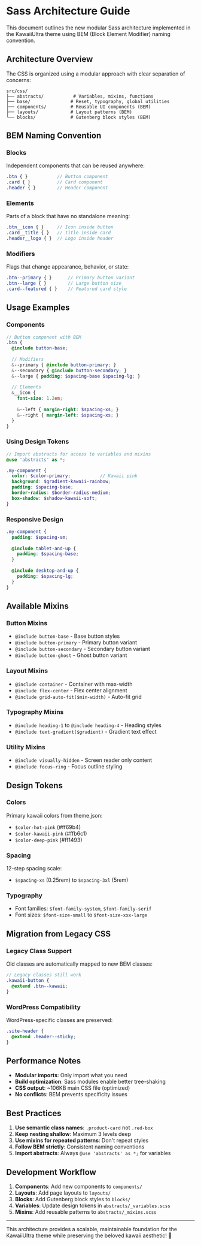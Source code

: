 # Sass Architecture Guide

This document outlines the new modular Sass architecture implemented in the KawaiiUltra theme using BEM (Block Element Modifier) naming convention.

## Architecture Overview

The CSS is organized using a modular approach with clear separation of concerns:

```
src/css/
├── abstracts/           # Variables, mixins, functions
├── base/               # Reset, typography, global utilities  
├── components/         # Reusable UI components (BEM)
├── layouts/            # Layout patterns (BEM)
└── blocks/             # Gutenberg block styles (BEM)
```

## BEM Naming Convention

### Blocks
Independent components that can be reused anywhere:
```scss
.btn { }           // Button component
.card { }          // Card component
.header { }        // Header component
```

### Elements
Parts of a block that have no standalone meaning:
```scss
.btn__icon { }     // Icon inside button
.card__title { }   // Title inside card
.header__logo { }  // Logo inside header
```

### Modifiers
Flags that change appearance, behavior, or state:
```scss
.btn--primary { }      // Primary button variant
.btn--large { }        // Large button size
.card--featured { }    // Featured card style
```

## Usage Examples

### Components
```scss
// Button component with BEM
.btn {
  @include button-base;
  
  // Modifiers
  &--primary { @include button-primary; }
  &--secondary { @include button-secondary; }
  &--large { padding: $spacing-base $spacing-lg; }
  
  // Elements
  &__icon {
    font-size: 1.2em;
    
    &--left { margin-right: $spacing-xs; }
    &--right { margin-left: $spacing-xs; }
  }
}
```

### Using Design Tokens
```scss
// Import abstracts for access to variables and mixins
@use 'abstracts' as *;

.my-component {
  color: $color-primary;           // Kawaii pink
  background: $gradient-kawaii-rainbow;
  padding: $spacing-base;
  border-radius: $border-radius-medium;
  box-shadow: $shadow-kawaii-soft;
}
```

### Responsive Design
```scss
.my-component {
  padding: $spacing-sm;
  
  @include tablet-and-up {
    padding: $spacing-base;
  }
  
  @include desktop-and-up {
    padding: $spacing-lg;
  }
}
```

## Available Mixins

### Button Mixins
- `@include button-base` - Base button styles
- `@include button-primary` - Primary button variant
- `@include button-secondary` - Secondary button variant
- `@include button-ghost` - Ghost button variant

### Layout Mixins
- `@include container` - Container with max-width
- `@include flex-center` - Flex center alignment
- `@include grid-auto-fit($min-width)` - Auto-fit grid

### Typography Mixins
- `@include heading-1` to `@include heading-4` - Heading styles
- `@include text-gradient($gradient)` - Gradient text effect

### Utility Mixins
- `@include visually-hidden` - Screen reader only content
- `@include focus-ring` - Focus outline styling

## Design Tokens

### Colors
Primary kawaii colors from theme.json:
- `$color-hot-pink` (#ff69b4)
- `$color-kawaii-pink` (#ffb6c1)
- `$color-deep-pink` (#ff1493)

### Spacing
12-step spacing scale:
- `$spacing-xs` (0.25rem) to `$spacing-3xl` (5rem)

### Typography
- Font families: `$font-family-system`, `$font-family-serif`
- Font sizes: `$font-size-small` to `$font-size-xxx-large`

## Migration from Legacy CSS

### Legacy Class Support
Old classes are automatically mapped to new BEM classes:
```scss
// Legacy classes still work
.kawaii-button {
  @extend .btn--kawaii;
}
```

### WordPress Compatibility
WordPress-specific classes are preserved:
```scss
.site-header {
  @extend .header--sticky;
}
```

## Performance Notes

- **Modular imports**: Only import what you need
- **Build optimization**: Sass modules enable better tree-shaking
- **CSS output**: ~106KB main CSS file (optimized)
- **No conflicts**: BEM prevents specificity issues

## Best Practices

1. **Use semantic class names**: `.product-card` not `.red-box`
2. **Keep nesting shallow**: Maximum 3 levels deep
3. **Use mixins for repeated patterns**: Don't repeat styles
4. **Follow BEM strictly**: Consistent naming conventions
5. **Import abstracts**: Always `@use 'abstracts' as *;` for variables

## Development Workflow

1. **Components**: Add new components to `components/`
2. **Layouts**: Add page layouts to `layouts/`
3. **Blocks**: Add Gutenberg block styles to `blocks/`
4. **Variables**: Update design tokens in `abstracts/_variables.scss`
5. **Mixins**: Add reusable patterns to `abstracts/_mixins.scss`

---

This architecture provides a scalable, maintainable foundation for the KawaiiUltra theme while preserving the beloved kawaii aesthetic! 🌸
